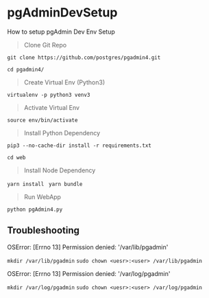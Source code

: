 # pgAdminDevSetup
How to setup pgAdmin Dev Env Setup

> Clone Git Repo

```git clone https://github.com/postgres/pgadmin4.git```

```cd pgadmin4/```

> Create Virtual Env (Python3)

```virtualenv -p python3 venv3```

> Activate Virtual Env

```source env/bin/activate```

> Install Python Dependency

```pip3 --no-cache-dir install -r requirements.txt```

```cd web```

> Install Node Dependency

```yarn install ```
```yarn bundle ```

> Run WebApp

```python pgAdmin4.py```

## Troubleshooting 

OSError: [Errno 13] Permission denied: '/var/lib/pgadmin'

```mkdir /var/lib/pgadmin```
```sudo chown <uesr>:<user> /var/lib/pgadmin```

OSError: [Errno 13] Permission denied: '/var/log/pgadmin'

```mkdir /var/log/pgadmin```
```sudo chown <uesr>:<user> /var/log/pgadmin```
